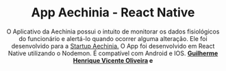 <h1 align="center">App Aechinia - React Native</h1> 

<p align="center"> O Aplicativo da Aechinia possui o intuito de monitorar os dados fisiológicos do funcionário e alertá-lo quando ocorrer alguma alteração. Ele foi desenvolvido para a <a href="https://www.instagram.com/aechinia/?hl=pt-br">Startup Aechinia.</a> O App foi desenvolvido em React Native utilizando o Nodemon. É compatível com Android e IOS. <strong><a href="https://www.linkedin.com/in/guilherme-vicente/">Guilherme Henrique Vicente Oliveira</a> e <a href="https://www.linkedin.com/in/matheus-eugenio/>Matheus Eugênio Moreira</a></strong> </p>
